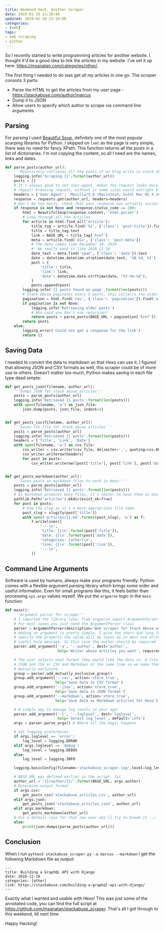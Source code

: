 ```yaml
---
title: Weekend Hack, Another Scraper
date: 2019-01-20 21:38:00
updated: 2019-01-20 23:10:00
categories:
- [web]
tags:
- web scraping
- python
---
```


So I recently started to write programming articles for another website. I thought it'd be a good idea to link the articles in my website. I've set it up here: <https://msanatan.com/categories/other/>.

The first thing I needed to do was get all my articles in one go. The scraper consists 3 parts:

* Parse the HTML to get the articles from my user page \- <https://stackabuse.com/author/marcus>
* Dump it to JSON
* Allow users to specify which author to scrape via command line arguments

## Parsing

For parsing I used [Beautiful Soup](https://www.crummy.com/software/BeautifulSoup/), definitely one of the most popular scarping libraries for Python. I skipped on `lxml` as the page is very simple, there was no need for fancy XPath. This function returns all the posts in a list of dictionaries. I'm not copying the content, so all I need are the names, links and dates.

```python
def parse_posts(author_url):
    '''Recursively retrieves all the posts of an blog write in stack abuse'''
    logging.info('Scraping {}'.format(author_url))
    posts = []
    # It's always good to set user-agent, makes the request looks more like a
    # regualr browsing request, without it some sites would outright block you
    headers = {'User-Agent': 'Mozilla/5.0 (Macintosh; Intel Mac OS X 10_14_1) AppleWebKit/537.36 (KHTML, like Gecko) Chrome/35.0.1916.47 Safari/537.36'}
    response = requests.get(author_url, headers=headers)
    # Don't be too hasty, check that your response was actually succesful
    if response is not None and response.status_code == 200:
        html = BeautifulSoup(response.content, 'html.parser')
        # Loop through all the articles
        for article in html.find_all('article'):
            title_tag = article.find('h2', {'class': 'post-title'}).find('a')
            title = title_tag.text
            link = BASE_URL + title_tag['href']
            meta = article.find('div', {'class': 'post-meta'})
            # The date comes like December 10, 2018
            #  We really want it like 2018-12-10
            date_text = meta.find('span', {'class': 'date'}).text
            date = datetime.datetime.strptime(date_text, '%B %d, %Y')
            post = {
                'title': title,
                'link': link,
                'date': datetime.date.strftime(date, "%Y-%m-%d"),
            }
            posts.append(post)
        logging.info('{} posts found on page'.format(len(posts)))
        # Stack Abuse paginates every 5 posts, this collects the older ones
        pagination = html.find('nav', {'class': 'pagination'}).find('a', {'class': 'older-posts'})
        if pagination is not None:
            logging.info('Retrieving older posts')
            # Who said you don't use recursion?
            return posts + parse_posts(BASE_URL + pagination['href'])
        return posts
    else:
        logging.error('Could not get a response for the link')
        return []
```

## Saving Data

I needed to convert the data to markdown so that Hexo can use it. I figured that allowing JSON and CSV formats as well, this scraper could be of more use to others. Doesn't matter too much, Python makes saving in each file type dead simple:

```python
def get_posts_json(filename, author_url):
    '''Dumps JSON for stack abuse articles'''
    posts = parse_posts(author_url)
    logging.info('Retrieved {} posts'.format(len(posts)))
    with open(filename, 'w') as json_file:
        json.dump(posts, json_file, indent=4)


def get_posts_csv(filename, author_url):
    '''Saves CSV file for stack abuse articles'''
    posts = parse_posts(author_url)
    logging.info('Retrieved {} posts'.format(len(posts)))
    headers = ['Title', 'Link', 'Date']
    with open(filename, 'w') as csv_file:
        csv_writer = csv.writer(csv_file, delimiter=',', quoting=csv.QUOTE_ALL)
        csv_writer.writerow(headers)
        for post in posts:
            csv_writer.writerow([post['title'], post['link'], post['date']])


def get_posts_markdown(author_url):
    '''Saves posts as markdown files to work in Hexo'''
    posts = parse_posts(author_url)
    logging.info('Retrieved {} posts'.format(len(posts)))
    # As markdown produces many files, it's neater to have them in one folder
    pathlib.Path('articles').mkdir(exist_ok=True)
    for post in posts:
        # Use the slug as it's a more appropriate file name
        post_slug = slugify(post['title'])
        with open('articles/{}.md'.format(post_slug), 'w') as f:
            f.writelines([
                '---\n',
                'title: {}\n'.format(post['title']),
                'date: {}\n'.format(post['date']),
                'categories: [other]\n',
                'link: {}\n'.format(post['link']),
                '---\n',
            ])
```

## Command Line Arguments

Software is used by humans, always make your programs friendly. Python comes with a flexible argument parsing library which brings some order and useful information. Even for small programs like this, it feels better than processing `sys.argv` values myself. We put the `argparse` logic in the `main` function:

```python
def main():
    '''Argument parser for scraper'''
    # I imported the library like: from argparse import ArgumentParser
    # For most cases you just need the ArgumentParser class
    parser = ArgumentParser(description='Web scraper for Stack Abuse writers')
    # Adding an argument is pretty simple, I give the short and long forms,
    # specify the property the value will be saves as in dest and write a
    # useful help message. In this case the author should be required
    parser.add_argument('-a', '--author', dest='author',
                        help='Writer whose articles you want', required=True)

    # The user selects what format they would like the data in. A file can't be
    # JSON and CSV or CSV and Markdown at the same time so we make these options
    # mutually exclusive.
    group = parser.add_mutually_exclusive_group()
    group.add_argument('--csv', action='store_true',
                       help='Save data in CSV format')
    group.add_argument('--json', action='store_true',
                       help='Save data in JSON format')
    group.add_argument('--markdown', action='store_true',
                       help='Save data as Markdown articles for Hexo')

    # A simple way to manage log levels in your app!
    parser.add_argument('-l', '--loglevel', dest='loglevel',
                        help='Select log level', default='info')
    args = parser.parse_args() # Where all the magic happens

    # Set logging preferences
    if args.loglevel == 'error':
        log_level = logging.ERROR
    elif args.loglevel == 'debug':
        log_level = logging.DEBUG
    else:
        log_level = logging.INFO

    logging.basicConfig(filename='stackabuse_scraper.log',level=log_level)

    # BASE_URL was defined earlier in the script, fyi
    author_url = '{}/author/{}/'.format(BASE_URL, args.author)
    # Determine output format
    if args.csv:
        get_posts_csv('stackabuse_articles.csv', author_url)
    elif args.json:
        get_posts_json('stackabuse_articles.json', author_url)
    elif args.markdown:
        get_posts_markdown(author_url)
    # Put a default case for that one user who'll try to break it :-/
    else:
        print(json.dumps(parse_posts(author_url)))
```

## Conclusion

When I run `python3 stackabuse_scraper.py -a marcus --markdown` I get the following Markdown file as  output:

    ---
    title: Building a GraphQL API with Django
    date: 2018-12-10
    categories: [other]
    link: https://stackabuse.com/building-a-graphql-api-with-django/
    ---

Exactly what I wanted and usable with Hexo! This was just some of the annotated code, you can find the full script at <https://github.com/msanatan/stackabuse_scraper>. That's all I got through to this weekend, till next time

Happy Hacking!
